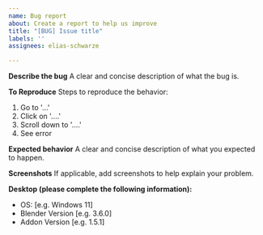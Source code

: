 ```yaml
---
name: Bug report
about: Create a report to help us improve
title: "[BUG] Issue title"
labels: ''
assignees: elias-schwarze

---
```


**Describe the bug**
A clear and concise description of what the bug is.

**To Reproduce**
Steps to reproduce the behavior:
1. Go to '...'
2. Click on '....'
3. Scroll down to '....'
4. See error

**Expected behavior**
A clear and concise description of what you expected to happen.

**Screenshots**
If applicable, add screenshots to help explain your problem.

**Desktop (please complete the following information):**
 - OS: [e.g. Windows 11]
 - Blender Version [e.g. 3.6.0]
 - Addon Version [e.g. 1.5.1]
